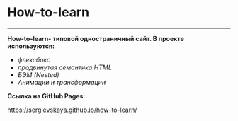 # How-to-learn
---
__How-to-learn- типовой одностраничный сайт.
В проекте используются:__
* _флексбокс_
* _продвинутая семантика HTML_
* _БЭМ (Nested)_
* _Анимации и трансформации_

**Ссылка на GitHub Pages:**

https://sergievskaya.github.io/how-to-learn/